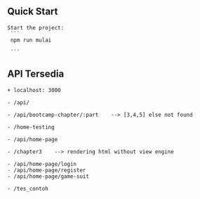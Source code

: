 ## Quick Start

    Start the project:
     ```
     npm run mulai

     ```

## API Tersedia

    + localhost: 3000

    - /api/

    - /api/bootcamp-chapter/:part    --> [3,4,5] else not found

    - /home-testing

    - /api/home-page

    - /chapter3    --> rendering html without view engine

    - /api/home-page/login
    - /api/home-page/register
    - /api/home-page/game-suit

    - /tes_contoh
    

